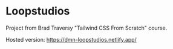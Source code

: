 # Loopstudios

Project from Brad Traversy "Tailwind CSS From Scratch" course.

Hosted version: https://dmn-loopstudios.netlify.app/
